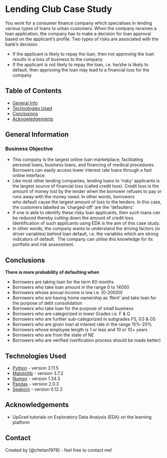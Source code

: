# Lending Club Case Study

You work for a consumer finance company which specialises in lending various types of loans to urban customers. When the company receives a loan application, the company has to make a decision for loan approval based on the applicant’s profile. Two types of risks are associated with the bank’s decision:

- If the applicant is likely to repay the loan, then not approving the loan results in a loss of business to the company
- If the applicant is not likely to repay the loan, i.e. he/she is likely to default, then approving the loan may lead to a financial loss for the company

## Table of Contents
* [General Info](#general-information)
* [Technologies Used](#technologies-used)
* [Conclusions](#conclusions)
* [Acknowledgements](#acknowledgements)

<!-- You can include any other section that is pertinent to your problem -->

## General Information
### Business Objective
- This company is the largest online loan marketplace, facilitating personal loans, business loans, and financing of medical procedures. Borrowers can easily access lower interest rate loans through a fast online interface. 
- Like most other lending companies, lending loans to ‘risky’ applicants is the largest source of financial loss (called credit loss). Credit loss is the amount of money lost by the lender when the borrower refuses to pay or runs away with the money owed. In other words, borrowers who default cause the largest amount of loss to the lenders. In this case, the customers labelled as 'charged-off' are the 'defaulters’. 
- If one is able to identify these risky loan applicants, then such loans can be reduced thereby cutting down the amount of credit loss. Identification of such applicants using EDA is the aim of this case study.
- In other words, the company wants to understand the driving factors (or driver variables) behind loan default, i.e. the variables which are strong indicators of default.  The company can utilise this knowledge for its portfolio and risk assessment.

<!-- You don't have to answer all the questions - just the ones relevant to your project. -->

## Conclusions
__There is more probability of defaulting when__
- Borrowers are taking loan for the term 60 months
- Borrowers who take loan amount in the range 0 to 14000
- Borrowers whose annual income is low i.e. (0-20000)
- Borrowers who are having home ownership as ‘Rent’ and take loan for the purpose of debt consolidation
- Borrowers who take loan for the purpose of small business
- Borrowers who are categorized in lower Grades i.e. F & G
- Borrowers who are further sub-categorized in subgrades F5, G3 & G5
- Borrowers who are given loan at interest rate in the range 15%-20%
- Borrowers whose employee length is 1 or less and 10 or 10+ years
- Borrowers who are from the state of NE
- Borrowers who are verified (verification process should be made better)

<!-- You don't have to answer all the questions - just the ones relevant to your project. -->


## Technologies Used
- [Python](https://www.python.org/) - version 3.11.5
- [Matplotlib](https://matplotlib.org/) - version 3.7.2
- [Numpy](https://numpy.org/) - version 1.24.3
- [Pandas](https://pandas.pydata.org/) - version 2.0.3
- [Seaborn](https://seaborn.pydata.org/) - version 0.12.2

<!-- As the libraries versions keep on changing, it is recommended to mention the version of library used in this project -->

## Acknowledgements
- UpGrad tutorials on Exploratory Data Analysis (EDA) on the learning platform


## Contact
Created by [@chetan1978] - feel free to contact me!


<!-- Optional -->
<!-- ## License -->
<!-- This project is open source and available under the [... License](). -->

<!-- You don't have to include all sections - just the one's relevant to your project -->
